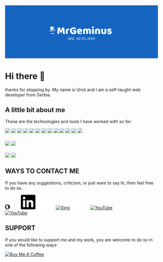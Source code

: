 ![MrGeminus Banner](https://github.com/MrGeminus/MrGeminus/blob/main/MrGeminusGitHubBanner.svg)
# Hi there :wave:


thanks for stopping by. My name is Uroš and I am a self-taught web developer from Serbia.

## A little bit about me

These are the technologies and tools I have worked with so far:


<div>
  
<img width="25" src="https://cdn.jsdelivr.net/gh/devicons/devicon/icons/html5/html5-plain.svg" />

<img width="25" src="https://cdn.jsdelivr.net/gh/devicons/devicon/icons/css3/css3-plain.svg" />
  
<img width="25" src='https://cdn.jsdelivr.net/gh/devicons/devicon/icons/sass/sass-original.svg'>  
  
<img width="25" src="https://cdn.jsdelivr.net/gh/devicons/devicon/icons/bootstrap/bootstrap-original.svg" />        
  
<img width="25" src='https://cdn.jsdelivr.net/gh/devicons/devicon/icons/tailwindcss/tailwindcss-plain.svg'>
  
<img width="25" src='https://cdn.jsdelivr.net/gh/devicons/devicon/icons/javascript/javascript-original.svg'>
  
<img width="25" src='https://cdn.jsdelivr.net/gh/devicons/devicon/icons/typescript/typescript-original.svg'>
  
<img width="25" src='https://cdn.jsdelivr.net/gh/devicons/devicon/icons/vuejs/vuejs-original.svg'>
  
<img width="25" src="https://cdn.jsdelivr.net/gh/devicons/devicon/icons/react/react-original.svg" />

<img width="25" src="https://cdn.jsdelivr.net/gh/devicons/devicon/icons/git/git-plain.svg" />
  
<img width="25" src="https://cdn.jsdelivr.net/gh/devicons/devicon/icons/npm/npm-original-wordmark.svg" />
  
<img width="25" src="https://cdn.jsdelivr.net/gh/devicons/devicon/icons/figma/figma-original.svg" /> 
  
<img width="25" src="https://cdn.jsdelivr.net/gh/devicons/devicon/icons/vscode/vscode-original.svg" />  
  
</div>

###
<img height="175px" src="https://github-readme-stats.vercel.app/api?username=mrgeminus&show_icons=true&theme=tokyonight&include_all_commits=true&count_private=true&border_radius=0&hide_border=true"/> <img height="175px" src="https://github-readme-stats.vercel.app/api/top-langs/?username=mrgeminus&layout=compact&langs_count=9&border_radius=0&hide_border=true&theme=tokyonight&card_width=305"/>

####
<a href="https://github.com/MrGeminus/todo-app-main"><img height="143px" src='https://github-readme-stats.vercel.app/api/pin/?username=mrgeminus&repo=todo-app-main&theme=tokyonight&hide_border=true'/></a>
<a href="https://github.com/MrGeminus/calculator-app-main"><img height="143px" src='https://github-readme-stats.vercel.app/api/pin/?username=mrgeminus&repo=calculator-app-main&theme=tokyonight&hide_border=true'/></a>

## WAYS TO CONTACT ME

If you have any suggestions, criticism, or just want to say hi, then feel free to do so.


  
[![](./icons/globe-dark.svg)](www.mrgeminus.com#gh-light-mode-only)
[![](./icons/globe-light.svg)](www.mrgeminus.com#gh-dark-mode-only)
&nbsp;&nbsp;
[![LinkedIn](./icons/linkedin-dark.svg)](https://www.linkedin.com/in/mrgeminus/#gh-light-mode-only)
[![LinkedIn](./icons/linkedin-light.svg)](https://www.linkedin.com/in/mrgeminus/#gh-dark-mode-only)
&nbsp;&nbsp;
[![Xing](./icons/xing-dark.svg")](https://www.xing.com/profile/Uros_Tomic3/cv#gh-light-mode-only)
[![Xing](./icons/xing-light.svg)](https://www.xing.com/profile/Uros_Tomic3/cv#gh-dark-mode-only)
&nbsp;&nbsp;
[![YouTube](./icons/youtube-dark.svg/>)](https://www.youtube.com#gh-light-mode-only)   
[![YouTube](./icons/youtube-light.svg/>)](https://www.youtube.com#gh-dark-mode-only) 


## SUPPORT

If you would like to support me and my work, you are welcome to do so in one of the following ways:

[![Buy Me A Coffee](https://img.shields.io/badge/-Buy_Me_A_Coffee-%231565C0?style=for-the-badge&logo=buymeacoffee&logoColor=white)](https://buymeacoffee.com/mrgeminus)